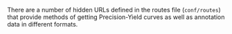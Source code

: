 There are a number of hidden URLs defined in the routes file (`conf/routes`)
that provide methods of getting Precision-Yield curves as well as annotation
data in different formats.
